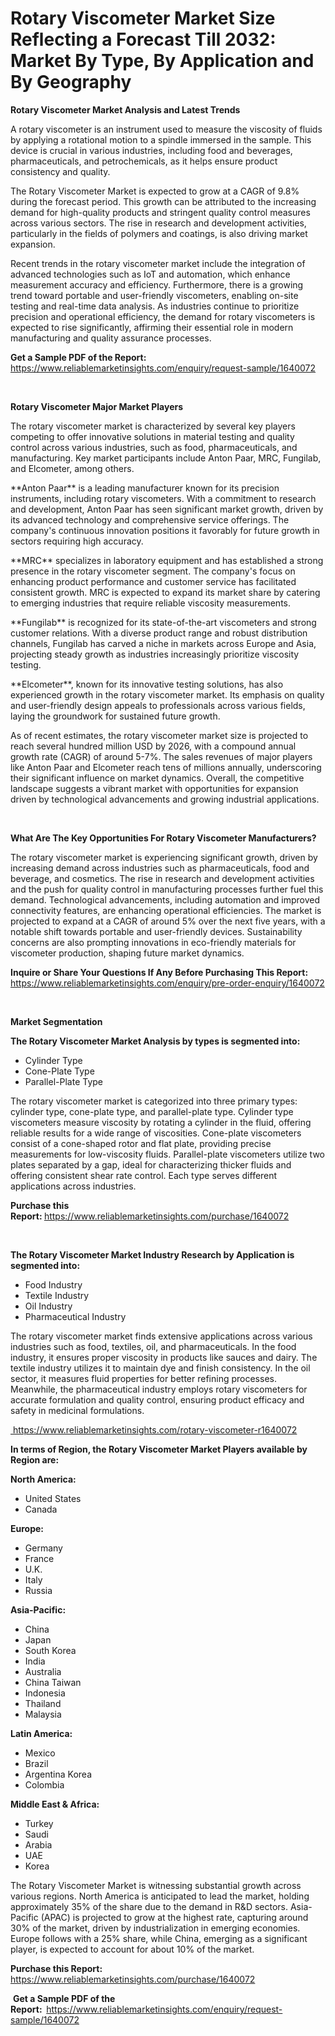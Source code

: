 <p><h1>Rotary Viscometer Market Size Reflecting a Forecast Till 2032: Market By Type, By Application and By Geography</h1></p><p><strong>Rotary Viscometer Market Analysis and Latest Trends</strong></p>
<p><p>A rotary viscometer is an instrument used to measure the viscosity of fluids by applying a rotational motion to a spindle immersed in the sample. This device is crucial in various industries, including food and beverages, pharmaceuticals, and petrochemicals, as it helps ensure product consistency and quality.</p><p>The Rotary Viscometer Market is expected to grow at a CAGR of 9.8% during the forecast period. This growth can be attributed to the increasing demand for high-quality products and stringent quality control measures across various sectors. The rise in research and development activities, particularly in the fields of polymers and coatings, is also driving market expansion. </p><p>Recent trends in the rotary viscometer market include the integration of advanced technologies such as IoT and automation, which enhance measurement accuracy and efficiency. Furthermore, there is a growing trend toward portable and user-friendly viscometers, enabling on-site testing and real-time data analysis. As industries continue to prioritize precision and operational efficiency, the demand for rotary viscometers is expected to rise significantly, affirming their essential role in modern manufacturing and quality assurance processes.</p></p>
<p><strong>Get a Sample PDF of the Report:&nbsp;</strong> <a href="https://www.reliablemarketinsights.com/enquiry/request-sample/1640072?utm_campaign=1166&utm_medium=2&utm_source=Github&utm_content=ia&utm_term=16042025&utm_id=rotary-viscometer">https://www.reliablemarketinsights.com/enquiry/request-sample/1640072</a></p>
<p>&nbsp;</p>
<p><strong>Rotary Viscometer Major Market Players</strong></p>
<p><p>The rotary viscometer market is characterized by several key players competing to offer innovative solutions in material testing and quality control across various industries, such as food, pharmaceuticals, and manufacturing. Key market participants include Anton Paar, MRC, Fungilab, and Elcometer, among others.</p><p>**Anton Paar** is a leading manufacturer known for its precision instruments, including rotary viscometers. With a commitment to research and development, Anton Paar has seen significant market growth, driven by its advanced technology and comprehensive service offerings. The company's continuous innovation positions it favorably for future growth in sectors requiring high accuracy.</p><p>**MRC** specializes in laboratory equipment and has established a strong presence in the rotary viscometer segment. The company's focus on enhancing product performance and customer service has facilitated consistent growth. MRC is expected to expand its market share by catering to emerging industries that require reliable viscosity measurements.</p><p>**Fungilab** is recognized for its state-of-the-art viscometers and strong customer relations. With a diverse product range and robust distribution channels, Fungilab has carved a niche in markets across Europe and Asia, projecting steady growth as industries increasingly prioritize viscosity testing.</p><p>**Elcometer**, known for its innovative testing solutions, has also experienced growth in the rotary viscometer market. Its emphasis on quality and user-friendly design appeals to professionals across various fields, laying the groundwork for sustained future growth.</p><p>As of recent estimates, the rotary viscometer market size is projected to reach several hundred million USD by 2026, with a compound annual growth rate (CAGR) of around 5-7%. The sales revenues of major players like Anton Paar and Elcometer reach tens of millions annually, underscoring their significant influence on market dynamics. Overall, the competitive landscape suggests a vibrant market with opportunities for expansion driven by technological advancements and growing industrial applications.</p></p>
<p>&nbsp;</p>
<p><strong>What Are The Key Opportunities For Rotary Viscometer Manufacturers?</strong></p>
<p><p>The rotary viscometer market is experiencing significant growth, driven by increasing demand across industries such as pharmaceuticals, food and beverage, and cosmetics. The rise in research and development activities and the push for quality control in manufacturing processes further fuel this demand. Technological advancements, including automation and improved connectivity features, are enhancing operational efficiencies. The market is projected to expand at a CAGR of around 5% over the next five years, with a notable shift towards portable and user-friendly devices. Sustainability concerns are also prompting innovations in eco-friendly materials for viscometer production, shaping future market dynamics.</p></p>
<p><strong>Inquire or Share Your Questions If Any Before Purchasing This Report:</strong> <a href="https://www.reliablemarketinsights.com/enquiry/pre-order-enquiry/1640072?utm_campaign=1166&utm_medium=2&utm_source=Github&utm_content=ia&utm_term=16042025&utm_id=rotary-viscometer">https://www.reliablemarketinsights.com/enquiry/pre-order-enquiry/1640072</a></p>
<p>&nbsp;</p>
<p><strong>Market Segmentation</strong></p>
<p><strong>The Rotary Viscometer Market Analysis by types is segmented into:</strong></p>
<p><ul><li>Cylinder Type</li><li>Cone-Plate Type</li><li>Parallel-Plate Type</li></ul></p>
<p><p>The rotary viscometer market is categorized into three primary types: cylinder type, cone-plate type, and parallel-plate type. Cylinder type viscometers measure viscosity by rotating a cylinder in the fluid, offering reliable results for a wide range of viscosities. Cone-plate viscometers consist of a cone-shaped rotor and flat plate, providing precise measurements for low-viscosity fluids. Parallel-plate viscometers utilize two plates separated by a gap, ideal for characterizing thicker fluids and offering consistent shear rate control. Each type serves different applications across industries.</p></p>
<p><strong>Purchase this Report:&nbsp;</strong><a href="https://www.reliablemarketinsights.com/purchase/1640072?utm_campaign=1166&utm_medium=2&utm_source=Github&utm_content=ia&utm_term=16042025&utm_id=rotary-viscometer">https://www.reliablemarketinsights.com/purchase/1640072</a></p>
<p>&nbsp;</p>
<p><strong>The Rotary Viscometer Market Industry Research by Application is segmented into:</strong></p>
<p><ul><li>Food Industry</li><li>Textile Industry</li><li>Oil Industry</li><li>Pharmaceutical Industry</li></ul></p>
<p><p>The rotary viscometer market finds extensive applications across various industries such as food, textiles, oil, and pharmaceuticals. In the food industry, it ensures proper viscosity in products like sauces and dairy. The textile industry utilizes it to maintain dye and finish consistency. In the oil sector, it measures fluid properties for better refining processes. Meanwhile, the pharmaceutical industry employs rotary viscometers for accurate formulation and quality control, ensuring product efficacy and safety in medicinal formulations.</p></p>
<p><a href="https://www.reliablemarketinsights.com/rotary-viscometer-r1640072?utm_campaign=1166&utm_medium=2&utm_source=Github&utm_content=ia&utm_term=16042025&utm_id=rotary-viscometer">&nbsp;https://www.reliablemarketinsights.com/rotary-viscometer-r1640072</a></p>
<p><strong>In terms of Region, the Rotary Viscometer Market Players available by Region are:</strong></p>
<p>
    <p> <strong> North America: </strong>
        <ul>
            <li>United States</li>
            <li>Canada</li>
        </ul>
        </p> 
    <p> <strong> Europe: </strong>
        <ul>
            <li>Germany</li>
            <li>France</li>
            <li>U.K.</li>
            <li>Italy</li>
            <li>Russia</li>
        </ul>
        </p> 
    <p> <strong> Asia-Pacific: </strong>
        <ul>
            <li>China</li>
            <li>Japan</li>
            <li>South Korea</li>
            <li>India</li>
            <li>Australia</li>
            <li>China Taiwan</li>
            <li>Indonesia</li>
            <li>Thailand</li>
            <li>Malaysia</li>
        </ul>
        </p> 
    <p> <strong> Latin America: </strong>
        <ul>
            <li>Mexico</li>
            <li>Brazil</li>
            <li>Argentina Korea</li>
            <li>Colombia</li>
        </ul>
        </p> 
    <p> <strong> Middle East & Africa: </strong>
        <ul>
            <li>Turkey</li>
            <li>Saudi</li>
            <li>Arabia</li>
            <li>UAE</li>
            <li>Korea</li>
        </ul>
    </p>
    </p>
<p><p>The Rotary Viscometer Market is witnessing substantial growth across various regions. North America is anticipated to lead the market, holding approximately 35% of the share due to the demand in R&D sectors. Asia-Pacific (APAC) is projected to grow at the highest rate, capturing around 30% of the market, driven by industrialization in emerging economies. Europe follows with a 25% share, while China, emerging as a significant player, is expected to account for about 10% of the market.</p></p>
<p><strong>Purchase this Report: </strong><a href="https://www.reliablemarketinsights.com/purchase/1640072?utm_campaign=1166&utm_medium=2&utm_source=Github&utm_content=ia&utm_term=16042025&utm_id=rotary-viscometer">https://www.reliablemarketinsights.com/purchase/1640072</a></p>
<p>&nbsp;<strong>Get a Sample PDF of the Report:&nbsp;&nbsp;</strong><a href="https://www.reliablemarketinsights.com/enquiry/request-sample/1640072?utm_campaign=1166&utm_medium=2&utm_source=Github&utm_content=ia&utm_term=16042025&utm_id=rotary-viscometer">https://www.reliablemarketinsights.com/enquiry/request-sample/1640072</a></p>
<p><strong></strong></p>
<p><p></p><p></p><p></p></p>